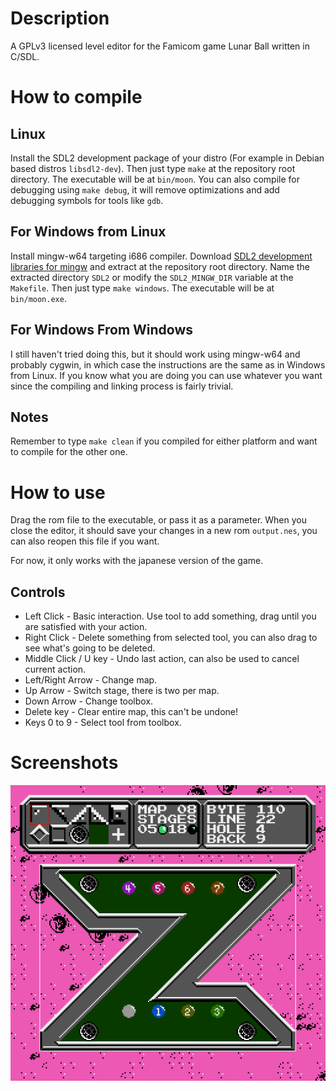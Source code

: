 # Description
A GPLv3 licensed level editor for the Famicom game Lunar Ball written in C/SDL.

# How to compile

## Linux

Install the SDL2 development package of your distro (For example in Debian based distros `libsdl2-dev`). Then just type `make` at the repository root directory. The executable will be at `bin/moon`. You can also compile for debugging using `make debug`, it will remove optimizations and add debugging symbols for tools like `gdb`.

## For Windows from Linux

Install mingw-w64 targeting i686 compiler. Download [SDL2 development libraries for mingw](https://www.libsdl.org/download-2.0.php) and extract at the repository root directory. Name the extracted directory `SDL2` or modify the `SDL2_MINGW_DIR` variable at the `Makefile`. Then just type `make windows`. The executable will be at `bin/moon.exe`.

## For Windows From Windows

I still haven't tried doing this, but it should work using mingw-w64 and probably cygwin, in which case the instructions are the same as in Windows from Linux. If you know what you are doing you can use whatever you want since the compiling and linking process is fairly trivial.

## Notes

Remember to type `make clean` if you compiled for either platform and want to compile for the other one.

# How to use

Drag the rom file to the executable, or pass it as a parameter. When you close the editor, it should save your changes in a new rom `output.nes`, you can also reopen this file if you want.

For now, it only works with the japanese version of the game.

## Controls

+ Left Click - Basic interaction. Use tool to add something, drag until you are satisfied with your action.
+ Right Click - Delete something from selected tool, you can also drag to see what's going to be deleted.
+ Middle Click / U key - Undo last action, can also be used to cancel current action.
+ Left/Right Arrow - Change map.
+ Up Arrow - Switch stage, there is two per map.
+ Down Arrow - Change toolbox.
+ Delete key - Clear entire map, this can't be undone!
+ Keys 0 to 9 - Select tool from toolbox.

# Screenshots

![Stage 05](screenshot/stage05.png "Editing Stage 05")
